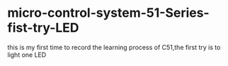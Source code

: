 # micro-control-system-51-Series-fist-try-LED
this is my first time to record the learning process of C51,the first try is to light one LED

